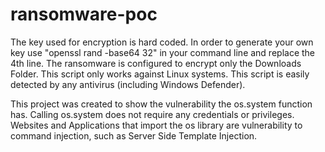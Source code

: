 # ransomware-poc

The key used for encryption is hard coded. In order to generate your own key use "openssl rand -base64 32" in your command line and replace the 4th line.
The ransomware is configured to encrypt only the Downloads Folder.
This script only works against Linux systems.
This script is easily detected by any antivirus (including Windows Defender). 

This project was created to show the vulnerability the os.system function has. Calling os.system does not require any credentials or privileges. 
Websites and Applications that import the os library are vulnerability to command injection, such as Server Side Template Injection.

